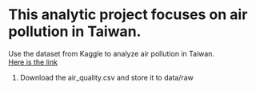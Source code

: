 # This analytic project focuses on air pollution in Taiwan.

Use the dataset from Kaggle to analyze air pollution in Taiwan.  
[Here is the link](https://www.kaggle.com/datasets/taweilo/taiwan-air-quality-data-20162024/code?utm_source=chatgpt.com) 

1. Download the air_quality.csv and store it to data/raw  
